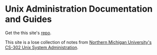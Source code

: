 # Unix Administration Documentation and Guides

Get the this site's [repo](https://github.com/armoriarty/unix-admin-patterns).


This site is a lose collection of notes from [Northern Michigan University's](https://nmu.edu/) [CS-302 Unix System Administration](http://euclid.nmu.edu/~rappleto/Classes/CS302/).